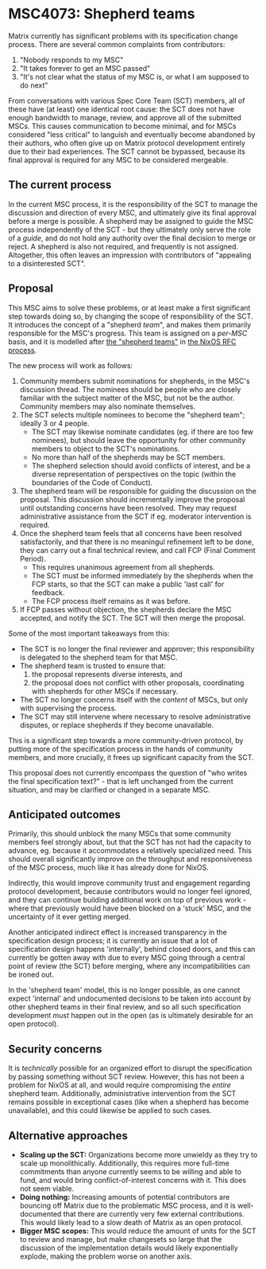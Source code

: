 # MSC4073: Shepherd teams

Matrix currently has significant problems with its specification change process. There are several common complaints from contributors:

1. "Nobody responds to my MSC"
2. "It takes forever to get an MSC passed"
3. "It's not clear what the status of my MSC is, or what I am supposed to do next"

From conversations with various Spec Core Team (SCT) members, all of these have (at least) one identical root cause: the SCT does not have enough bandwidth to manage, review, and approve all of the submitted MSCs. This causes communication to become minimal, and for MSCs considered "less critical" to languish and eventually become abandoned by their authors, who often give up on Matrix protocol development entirely due to their bad experiences. The SCT cannot be bypassed, because its final approval is required for any MSC to be considered mergeable.

## The current process

In the current MSC process, it is the responsibility of the SCT to manage the discussion and direction of every MSC, and ultimately give its final approval before a merge is possible. A shepherd may be assigned to guide the MSC process independently of the SCT - but they ultimately only serve the role of a *guide*, and do not hold any authority over the final decision to merge or reject. A shepherd is also not required, and frequently is not assigned. Altogether, this often leaves an impression with contributors of "appealing to a disinterested SCT".

## Proposal

This MSC aims to solve these problems, or at least make a first significant step towards doing so, by changing the scope of responsibility of the SCT. It introduces the concept of a "shepherd *team*", and makes them primarily responsible for the MSC's progress. This team is assigned on a *per-MSC* basis, and it is modelled after [the "shepherd teams"](https://github.com/NixOS/rfcs/blob/master/rfcs/0036-rfc-process-team-amendment.md) in [the NixOS RFC process](https://github.com/NixOS/rfcs#readme).

The new process will work as follows:

1. Community members submit nominations for shepherds, in the MSC's discussion thread. The nominees should be people who are closely familiar with the subject matter of the MSC, but not be the author. Community members may also nominate themselves.
2. The SCT selects multiple nominees to become the "shepherd team"; ideally 3 or 4 people.
	- The SCT may likewise nominate candidates (eg. if there are too few nominees), but should leave the opportunity for other community members to object to the SCT's nominations.
	- No more than half of the shepherds may be SCT members.
	- The shepherd selection should avoid conflicts of interest, and be a diverse representation of perspectives on the topic (within the boundaries of the Code of Conduct).
3. The shepherd team will be responsible for guiding the discussion on the proposal. This discussion should incrementally improve the proposal until outstanding concerns have been resolved. They may request administrative assistance from the SCT if eg. moderator intervention is required.
4. Once the shepherd team feels that all concerns have been resolved satisfactorily, and that there is no meaningul refinement left to be done, they can carry out a final technical review, and call FCP (Final Comment Period).
	- This requires unanimous agreement from all shepherds.
	- The SCT must be informed immediately by the shepherds when the FCP starts, so that the SCT can make a public 'last call' for feedback.
	- The FCP process itself remains as it was before.
5. If FCP passes without objection, the shepherds declare the MSC accepted, and notify the SCT. The SCT will then merge the proposal.

Some of the most important takeaways from this:

- The SCT is no longer the final reviewer and approver; this responsibility is delegated to the shepherd team for that MSC.
- The shepherd team is trusted to ensure that:
	1. the proposal represents diverse interests, and
	2. the proposal does not conflict with other proposals, coordinating with shepherds for other MSCs if necessary.
- The SCT no longer concerns itself with the *content* of MSCs, but only with supervising the process.
- The SCT may still intervene where necessary to resolve administrative disputes, or replace shepherds if they become unavailable.

This is a significant step towards a more community-driven protocol, by putting more of the specification process in the hands of community members, and more crucially, it frees up significant capacity from the SCT.

This proposal does not currently encompass the question of "who writes the final specification text?" - that is left unchanged from the current situation, and may be clarified or changed in a separate MSC.

## Anticipated outcomes

Primarily, this should unblock the many MSCs that some community members feel strongly about, but that the SCT has not had the capacity to advance, eg. because it accommodates a relatively specialized need. This should overall significantly improve on the throughput and responsiveness of the MSC process, much like it has already done for NixOS.

Indirectly, this would improve community trust and engagement regarding protocol development, because contributors would no longer feel ignored, and they can continue building additional work on top of previous work - where that previously would have been blocked on a 'stuck' MSC, and the uncertainty of it ever getting merged.

Another anticipated indirect effect is increased transparency in the specification design process; it is currently an issue that a lot of specification design happens 'internally', behind closed doors, and this can currently be gotten away with due to every MSC going through a central point of review (the SCT) before merging, where any incompatibilities can be ironed out.

In the 'shepherd team' model, this is no longer possible, as one cannot expect 'internal' and undocumented decisions to be taken into account by other shepherd teams in their final review, and so all such specification development *must* happen out in the open (as is ultimately desirable for an open protocol).

## Security concerns

It is *technically* possible for an organized effort to disrupt the specification by passing something without SCT review. However, this has not been a problem for NixOS at all, and would require compromising the *entire* shepherd team. Additionally, administrative intervention from the SCT remains possible in exceptional cases (like when a shepherd has become unavailable), and this could likewise be applied to such cases.

## Alternative approaches

- __Scaling up the SCT:__ Organizations become more unwieldy as they try to scale up monolithically. Additionally, this requires more full-time commitments than anyone currently seems to be willing and able to fund, and would bring conflict-of-interest concerns with it. This does not seem viable.
- __Doing nothing:__ Increasing amounts of potential contributors are bouncing off Matrix due to the problematic MSC process, and it is well-documented that there are currently very few external contributions. This would likely lead to a slow death of Matrix as an open protocol.
- __Bigger MSC scopes:__ This would reduce the amount of units for the SCT to review and manage, but make changesets so large that the discussion of the implementation details would likely exponentially explode, making the problem worse on another axis.
